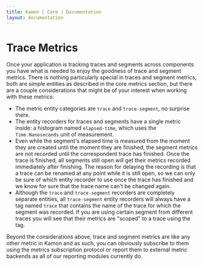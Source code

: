 ```yaml
---
title: Kamon | Core | Documentation
layout: documentation
---
```


Trace Metrics
=============

Once your application is tracking traces and segments across components you have what is needed to enjoy the goodness of
trace and segment metrics. There is nothing particularly special in traces and segment metrics, both are simple entities
as described in the core metrics section, but there are a couple considerations that might be of your interest when
working with these metrics:

* The metric entity categories are `trace` and `trace-segment`, no surprise there.
* The entity recorders for traces and segments have a single metric inside: a histogram named `elapsed-time`, which
uses the `Time.Nanoseconds` unit of measurement.
* Even while the segment's elapsed time is measured from the moment they are created until the moment they are finished, the
segment metrics are not recorded until the correspondent trace has finished. Once the trace is finished, all segments
still open will get their metrics recorded immediately after finishing. The reason for delaying the recording is that a
trace can be renamed at any point while it is still open, so we can only be sure of which entity recorder to use once the
trace has finished and we know for sure that the trace name can't be changed again.
* Although the `trace` and `trace-segment` recorders are completely separate entities, all `trace-segment` entity
recorders will always have a tag named `trace` that contains the name of the trace for which the segment was recorded.
If you are using certain segment from different traces you will see that their metrics are "scoped" to a trace using the
tag.

Beyond the considerations above, trace and segment metrics are like any other metric in Kamon and as such, you can
obviously subscribe to them using the metrics subscription protocol or report them to external metric backends as all of
our reporting modules currently do.
